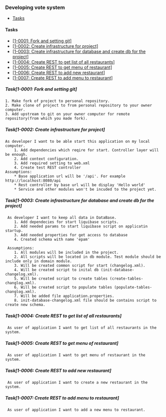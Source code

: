 ### Developing vote system

- [Tasks](https://github.com/AzarenkaA/vote-v2/blob/tasks/tasks.md#tasks)


#### Tasks
- [[1-0001: Fork and setting git]](https://github.com/AzarenkaA/vote-v2/blob/tasks/tasks.md#task1-0001-fork-and-setting-git)
- [[1-0002: Create infrastructure for project]](https://github.com/AzarenkaA/vote-v2/blob/tasks/tasks.md#task1-0002-create-infrastructure-for-project)
- [[1-0003: Create infrastructure for database and create db for the project]](https://github.com/AzarenkaA/vote-v2/blob/tasks/tasks.md#task1-0003-create-infrastructure-for-database-and-create-db-for-the-project)
- [[1-0004: Create REST to get list of all restaurants]](https://github.com/AzarenkaA/vote-v2/blob/tasks/tasks.md#task1-0004-create-rest-to-get-list-of-all-restaurants)
- [[1-0005: Create REST to get menu of restaurant]](https://github.com/AzarenkaA/vote-v2/blob/tasks/tasks.md#task1-0005-create-rest-to-get-menu-of-restaurant)
- [[1-0006: Create REST to add new restaurant]](https://github.com/AzarenkaA/vote-v2/blob/tasks/tasks.md#task1-0006-create-rest-to-add-new-restaurant)
- [[1-0007: Create REST to add menu to restaurant]](https://github.com/AzarenkaA/vote-v2/blob/tasks/tasks.md#task1-0007-create-rest-to-add-menu-to-restaurant)


##### Task[1-0001: Fork and setting git]
    1. Make fork of project to personal repository.
    2. Make clone of project to from personal repository to your owner computer.
    3. Add upstream to git on your owner computer for remote repository(from which you made fork).

##### Task[1-0002: Create infrastructure for project]
    As developer I want to be able start this application on my local computer.
        1. Add dependencies which reqire for start. Controller layer will be enough.
        2. Add context configuration.
        3. Add required setting to web.xml
        4. Create test REST controller 
    Assumptions:
        * Base application url will be '/api'. For example http://localhost:8080/api
        * Rest controller by base url will be display 'Hello world'
        * Service and other modules won't be incuded to the project yet.

##### Task[1-0003: Create infrastructure for database and create db for the project]
     As developer I want to keep all data in DataBase.
        1. Add dependecies for start liquibase scripts.
        2. Add needed params to start liquibase script on applicatin startup.
        3. Add needed properties for get access to database
        4. Created schema with name 'epam'

     Assumptions:
        1. All modules will be included in the project.
        2. All scripts will be located in db module. Test module should be include only in domain module.
        3. Will be created common script for start (changelog.xml).
        4. Will be created script to inital db (init-database-changelog.xml).
        5. Will be created script to create tables (create-tables-changlog.xml).
        6. Will be created script to populate tables (populate-tables-changlog.xml).
        7. Will be added file application.properties.
        8. init-database-changelog.xml file should be contains script to create new schema.

##### Task[1-0004: Create REST to get list of all restaurants]
     As user of application I want to get list of all restaurants in the system.

##### Task[1-0005: Create REST to get menu of restaurant]
     As user of application I want to get menu of restaurant in the system.

##### Task[1-0006: Create REST to add new restaurant]
     As user of application I want to create a new restaurant in the system.

##### Task[1-0007: Create REST to add menu to restaurant]
     As user of application I want to add a new menu to restaurant.
